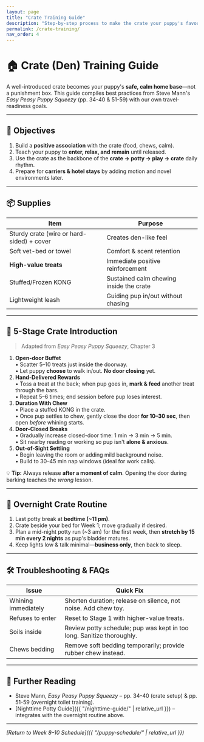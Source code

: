 ```yaml
---
layout: page
title: "Crate Training Guide"
description: "Step-by-step process to make the crate your puppy's favourite place"
permalink: /crate-training/
nav_order: 4
---
```


# 🏠 Crate (Den) Training Guide

A well-introduced crate becomes your puppy's **safe, calm home base**—not a punishment box. This guide compiles best practices from Steve Mann's *Easy Peasy Puppy Squeezy* (pp. 34-40 & 51-59) with our own travel-readiness goals.

---
## 🎯 Objectives

1. Build a **positive association** with the crate (food, chews, calm).
2. Teach your puppy to **enter, relax, and remain** until released.
3. Use the crate as the backbone of the **crate → potty → play → crate** daily rhythm.
4. Prepare for **carriers & hotel stays** by adding motion and novel environments later.

---
## 📦 Supplies

| Item | Purpose |
|------|---------|
| Sturdy crate (wire or hard-sided) + cover | Creates den-like feel |
| Soft vet-bed or towel | Comfort & scent retention |
| **High-value treats** | Immediate positive reinforcement |
| Stuffed/Frozen KONG | Sustained calm chewing inside the crate |
| Lightweight leash | Guiding pup in/out without chasing |

---
## 🚀 5-Stage Crate Introduction

> Adapted from *Easy Peasy Puppy Squeezy*, Chapter 3

1. **Open-door Buffet**  
   • Scatter 5–10 treats just inside the doorway.  
   • Let puppy **choose** to walk in/out. **No door closing** yet.
2. **Hand-Delivered Rewards**  
   • Toss a treat at the back; when pup goes in, **mark & feed** another treat through the bars.  
   • Repeat 5–6 times; end session before pup loses interest.
3. **Duration With Chew**  
   • Place a stuffed KONG in the crate.  
   • Once pup settles to chew, gently close the door **for 10–30 sec**, then open *before* whining starts.
4. **Door-Closed Breaks**  
   • Gradually increase closed-door time: 1 min → 3 min → 5 min.  
   • Sit nearby reading or working so pup isn't **alone & anxious**.
5. **Out-of-Sight Settling**  
   • Begin leaving the room or adding mild background noise.  
   • Build to 30–45 min nap windows (ideal for work calls).

💡 **Tip:** Always release **after a moment of calm**. Opening the door during barking teaches the *wrong* lesson.

---
## 🌙 Overnight Crate Routine

1. Last potty break at **bedtime (~11 pm)**.  
2. Crate beside your bed for Week 1; move gradually if desired.  
3. Plan a mid-night potty run (~3 am) for the first week, then **stretch by 15 min every 2 nights** as pup's bladder matures.  
4. Keep lights low & talk minimal—**business only**, then back to sleep.

---
## 🛠️ Troubleshooting & FAQs

| Issue | Quick Fix |
|-------|-----------|
| Whining immediately | Shorten duration; release on silence, not noise. Add chew toy. |
| Refuses to enter | Reset to Stage 1 with higher-value treats. |
| Soils inside | Review potty schedule; pup was kept in too long. Sanitize thoroughly. |
| Chews bedding | Remove soft bedding temporarily; provide rubber chew instead. |

---
## 🔗 Further Reading

* Steve Mann, *Easy Peasy Puppy Squeezy* – pp. 34-40 (crate setup) & pp. 51-59 (overnight toilet training).  
* [Nighttime Potty Guide]({{ "/nighttime-guide/" | relative_url }}) – integrates with the overnight routine above.

---
*[Return to Week 8–10 Schedule]({{ "/puppy-schedule/" | relative_url }})* 